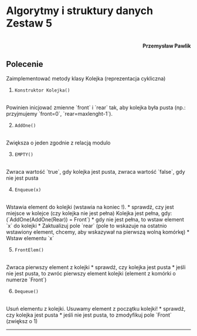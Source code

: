 # **Algorytmy i struktury danych** <br/> **Zestaw 5**
<br>
<div style="text-align: right"><b>Przemysław Pawlik</b></div>

## **Polecenie**
Zaimplementować metody klasy Kolejka (reprezentacja cykliczna)

1. `Konstruktor Kolejka()`
<br>
Powinien inicjować zmienne `front` i `rear` tak, aby kolejka była pusta (np.: przyjmujemy `front=0`, `rear=maxlenght-1`).

2. `AddOne()`
<br> 
Zwiększa o jeden zgodnie z relacją modulo

3. `EMPTY()` 
<br>
Zwraca wartość `true`, gdy kolejka jest pusta, zwraca wartość `false`, gdy nie jest pusta

4. `Enqueue(x)` 
<br>
Wstawia element do kolejki (wstawia na koniec !).
    * sprawdź, czy jest miejsce w kolejce (czy kolejka nie jest pełna) Kolejka jest pełna, gdy: (`AddOne(AddOne(Rear)) = Front`)
    * gdy nie jest pełna, to wstaw element `x` do kolejki
        * Zaktualizuj pole `rear` (pole to wskazuje na ostatnio wstawiony element, chcemy, aby wskazywał na pierwszą wolną komórkę)
        * Wstaw elementu `x`

 5. `FrontElem()` 
<br>
Zwraca pierwszy element z kolejki
    * sprawdź, czy kolejka jest pusta
    * jeśli nie jest pusta, to zwróc pierwszy element kolejki (element z komórki o numerze `Front`)

6. `Dequeue()` 
<br>
Usuń elementu z kolejki. Usuwamy element z początku kolejki!
    * sprawdź, czy kolejka jest pusta
    * jeśli nie jest pusta, to zmodyfikuj pole `Front` (zwiększ o 1)
      
----------
<br>

